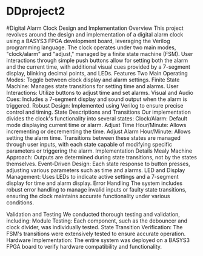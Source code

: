 # DDproject2
#Digital Alarm Clock Design and Implementation
Overview
This project revolves around the design and implementation of a digital alarm clock using a BASYS3 FPGA development board, leveraging the Verilog programming language. The clock operates under two main modes, "clock/alarm" and "adjust," managed by a finite state machine (FSM). User interactions through simple push buttons allow for setting both the alarm and the current time, with additional visual cues provided by a 7-segment display, blinking decimal points, and LEDs.
Features
Two Main Operating Modes: Toggle between clock display and alarm settings.
Finite State Machine: Manages state transitions for setting time and alarms.
User Interactions: Utilize buttons to adjust time and set alarms.
Visual and Audio Cues: Includes a 7-segment display and sound output when the alarm is triggered.
Robust Design: Implemented using Verilog to ensure precise control and timing.
State Descriptions and Transitions
Our implementation divides the clock's functionality into several states:
Clock/Alarm: Default mode displaying current time or alarm.
Adjust Time Hour/Minute: Allows incrementing or decrementing the time.
Adjust Alarm Hour/Minute: Allows setting the alarm time.
Transitions between these states are managed through user inputs, with each state capable of modifying specific parameters or triggering the alarm.
Implementation Details
Mealy Machine Approach: Outputs are determined during state transitions, not by the states themselves.
Event-Driven Design: Each state response to button presses, adjusting various parameters such as time and alarms.
LED and Display Management: Uses LEDs to indicate active settings and a 7-segment display for time and alarm display.
Error Handling
The system includes robust error handling to manage invalid inputs or faulty state transitions, ensuring the clock maintains accurate functionality under various conditions.


Validation and Testing
We conducted thorough testing and validation, including:
Module Testing: Each component, such as the debouncer and clock divider, was individually tested.
State Transition Verification: The FSM's transitions were extensively tested to ensure accurate operation.
Hardware Implementation: The entire system was deployed on a BASYS3 FPGA board to verify hardware compatibility and functionality.
